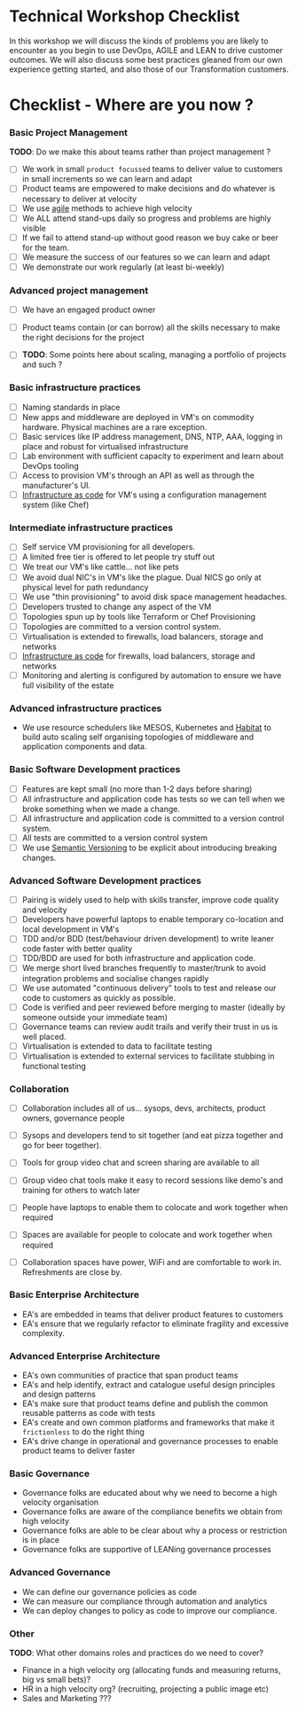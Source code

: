 # Technical Workshop Checklist

In this workshop we will discuss the kinds of problems you are likely to encounter as you begin to use DevOps, AGILE and LEAN to drive customer outcomes. We will also discuss some best practices gleaned from our own experience getting started, and also those of our Transformation customers.

# Checklist - Where are you now ?


### Basic Project Management
**TODO**: Do we make this about teams rather than project management ?

- [ ] We work in small ```product focussed``` teams to deliver value to customers in small increments so we can learn and adapt
- [ ] Product teams are empowered to make decisions and do whatever is necessary to deliver at velocity
- [ ] We use [agile](https://en.wikipedia.org/wiki/Agile_software_development) methods to achieve high velocity
- [ ] We ALL attend stand-ups daily so progress and problems are highly visible
- [ ] If we fail to attend stand-up without good reason we buy cake or beer for the team.
- [ ] We measure the success of our features so we can learn and adapt
- [ ] We demonstrate our work regularly (at least bi-weekly)

### Advanced project management
- [ ] We have an engaged product owner
- [ ] Product teams contain (or can borrow) all the skills necessary to make the right decisions for the project
- [ ] **TODO**: Some points here about scaling, managing a portfolio of projects and such ?


### Basic infrastructure practices
- [ ] Naming standards in place
- [ ] New apps and middleware are deployed in VM's on commodity hardware. Physical machines are a rare exception.
- [ ] Basic services like IP address management, DNS, NTP, AAA, logging in place and robust for virtualised infrastructure
- [ ] Lab environment with sufficient capacity to experiment and learn about DevOps tooling
- [ ] Access to provision VM's through an API as well as through the manufacturer's UI.
- [ ] [Infrastructure as code](https://en.wikipedia.org/wiki/Infrastructure_as_Code) for VM's using a configuration management system (like Chef)

### Intermediate infrastructure practices
- [ ] Self service VM provisioning for all developers.
- [ ] A limited free tier is offered to let people try stuff out
- [ ] We treat our VM's like cattle... not like pets
- [ ] We avoid dual NIC's in VM's like the plague. Dual NICS go only at physical level for path redundancy
- [ ] We use "thin provisioning" to avoid disk space management headaches.
- [ ] Developers trusted to change any aspect of the VM
- [ ] Topologies spun up by tools like Terraform or Chef Provisioning
- [ ] Topologies are committed to a version control system.
- [ ] Virtualisation is extended to firewalls, load balancers, storage and networks
- [ ] [Infrastructure as code](https://en.wikipedia.org/wiki/Infrastructure_as_Code) for firewalls, load balancers, storage and networks
- [ ] Monitoring and alerting is configured by automation to ensure we have full visibility of the estate

### Advanced infrastructure practices
* We use resource schedulers like MESOS, Kubernetes and [Habitat](http://habitat.sh) to build auto scaling self organising topologies of middleware and application components and data.


### Basic Software Development practices
- [ ] Features are kept small (no more than 1-2 days before sharing)
- [ ] All infrastructure and application code has tests so we can tell when we broke something when we made a change.
- [ ] All infrastructure and application code is committed to a version control system.
- [ ] All tests are committed to a version control system
- [ ] We use [Semantic Versioning](http://semver.org) to be explicit about introducing breaking changes.

### Advanced Software Development practices
- [ ] Pairing is widely used to help with skills transfer, improve code quality and velocity
- [ ] Developers have powerful laptops to enable temporary co-location and local development in VM's
- [ ] TDD and/or BDD (test/behaviour driven development) to write leaner code faster with better quality
- [ ] TDD/BDD are used for both infrastructure and application code.
- [ ] We merge short lived branches frequently to master/trunk to avoid integration problems and socialise changes rapidly
- [ ] We use automated "continuous delivery" tools to test and release our code to customers as quickly as possible.
- [ ] Code is verified and peer reviewed before merging to master (ideally by someone outside your immediate team)
- [ ] Governance teams can review audit trails and verify their trust in us is well placed.
- [ ] Virtualisation is extended to data to facilitate testing
- [ ] Virtualisation is extended to external services to facilitate stubbing in functional testing

### Collaboration
- [ ] Collaboration includes all of us... sysops, devs, architects, product owners, governance people
- [ ] Sysops and developers tend to sit together (and eat pizza together and go for beer together).
- [ ] Tools for group video chat and screen sharing are available to all
- [ ] Group video chat tools make it easy to record sessions like demo's and training for others to watch later
- [ ] People have laptops to enable them to colocate and work together when required
- [ ] Spaces are available for people to colocate and work together when required
- [ ] Collaboration spaces have power, WiFi and are comfortable to work in. Refreshments are close by.


### Basic Enterprise Architecture
* EA's are embedded in teams that deliver product features to customers
* EA's ensure that we regularly refactor to eliminate fragility and excessive complexity.

### Advanced Enterprise Architecture
* EA's own communities of practice that span product teams
* EA's and help identify, extract and catalogue useful design principles and design patterns
* EA's make sure that product teams define and publish the common reusable patterns as code with tests
* EA's create and own common platforms and frameworks that make it ```frictionless``` to do the right thing
* EA's drive change in operational and governance processes to enable product teams to deliver faster


### Basic Governance
* Governance folks are educated about why we need to become a high velocity organisation
* Governance folks are aware of the compliance benefits we obtain from high velocity
* Governance folks are able to be clear about why a process or restriction is in place
* Governance folks are supportive of LEANing governance processes

### Advanced Governance
* We can define our governance policies as code
* We can measure our compliance through automation and analytics
* We can deploy changes to policy as code to improve our compliance.

### Other
**TODO**: What other domains roles and practices do we need to cover?
* Finance in a high velocity org (allocating funds and measuring returns, big vs small bets)?
* HR in a high velocity org? (recruiting, projecting a public image etc)
* Sales and Marketing ???
